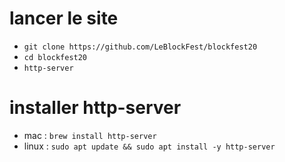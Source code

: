 # lancer le site 
- `git clone https://github.com/LeBlockFest/blockfest20`
- `cd blockfest20`
- `http-server`

# installer http-server
- mac : `brew install http-server`
- linux : `sudo apt update && sudo apt install -y http-server`
